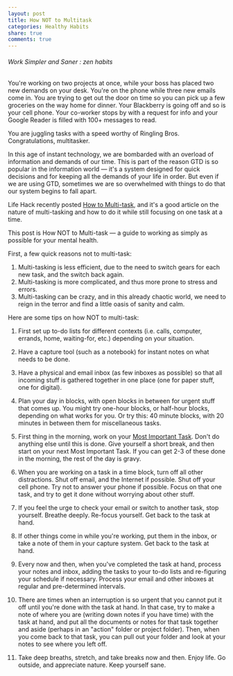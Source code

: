 ```yaml
---
layout: post
title: How NOT to Multitask
categories: Healthy Habits
share: true
comments: true
---
```


###### Work Simpler and Saner : zen habits

You're working on two projects at once, while your boss has placed two new demands on your desk. You're on the phone while three new emails come in. You are trying to get out the door on time so you can pick up a few groceries on the way home for dinner. Your Blackberry is going off and so is your cell phone. Your co-worker stops by with a request for info and your Google Reader is filled with 100+ messages to read.

You are juggling tasks with a speed worthy of Ringling Bros. Congratulations, multitasker.

In this age of instant technology, we are bombarded with an overload of information and demands of our time. This is part of the reason GTD is so popular in the information world — it's a system designed for quick decisions and for keeping all the demands of your life in order. But even if we are using GTD, sometimes we are so overwhelmed with things to do that our system begins to fall apart.

Life Hack recently posted [How to Multi-task][2], and it's a good article on the nature of multi-tasking and how to do it while still focusing on one task at a time.

This post is How NOT to Multi-task — a guide to working as simply as possible for your mental health.

First, a few quick reasons not to multi-task:

1. Multi-tasking is less efficient, due to the need to switch gears for each new task, and the switch back again.
2. Multi-tasking is more complicated, and thus more prone to stress and errors.
3. Multi-tasking can be crazy, and in this already chaotic world, we need to reign in the terror and find a little oasis of sanity and calm.

Here are some tips on how NOT to multi-task:

1. First set up to-do lists for different contexts (i.e. calls, computer, errands, home, waiting-for, etc.) depending on your situation.

2. Have a capture tool (such as a notebook) for instant notes on what needs to be done.

3. Have a physical and email inbox (as few inboxes as possible) so that all incoming stuff is gathered together in one place (one for paper stuff, one for digital).

4. Plan your day in blocks, with open blocks in between for urgent stuff that comes up. You might try one-hour blocks, or half-hour blocks, depending on what works for you. Or try this: 40 minute blocks, with 20 minutes in between them for miscellaneous tasks.

5. First thing in the morning, work on your [Most Important Task][3]. Don't do anything else until this is done. Give yourself a short break, and then start on your next Most Important Task. If you can get 2-3 of these done in the morning, the rest of the day is gravy.

6. When you are working on a task in a time block, turn off all other distractions. Shut off email, and the Internet if possible. Shut off your cell phone. Try not to answer your phone if possible. Focus on that one task, and try to get it done without worrying about other stuff.

7. If you feel the urge to check your email or switch to another task, stop yourself. Breathe deeply. Re-focus yourself. Get back to the task at hand.

8. If other things come in while you're working, put them in the inbox, or take a note of them in your capture system. Get back to the task at hand.

9. Every now and then, when you've completed the task at hand, process your notes and inbox, adding the tasks to your to-do lists and re-figuring your schedule if necessary. Process your email and other inboxes at regular and pre-determined intervals.

10. There are times when an interruption is so urgent that you cannot put it off until you're done with the task at hand. In that case, try to make a note of where you are (writing down notes if you have time) with the task at hand, and put all the documents or notes for that task together and aside (perhaps in an "action" folder or project folder). Then, when you come back to that task, you can pull out your folder and look at your notes to see where you left off.

11. Take deep breaths, stretch, and take breaks now and then. Enjoy life. Go outside, and appreciate nature. Keep yourself sane.

[2]: http://www.lifehack.org/articles/lifehack/how-to-multitask.html
[3]: /kasper/purpose-your-day-most-important-task
  
